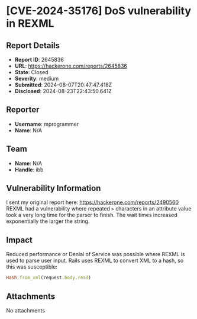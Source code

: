 # [CVE-2024-35176] DoS vulnerability in REXML

## Report Details
- **Report ID**: 2645836
- **URL**: https://hackerone.com/reports/2645836
- **State**: Closed
- **Severity**: medium
- **Submitted**: 2024-08-07T20:47:47.418Z
- **Disclosed**: 2024-08-23T22:43:50.641Z

## Reporter
- **Username**: mprogrammer
- **Name**: N/A

## Team
- **Name**: N/A
- **Handle**: ibb

## Vulnerability Information
I sent my original report here: https://hackerone.com/reports/2490560
REXML had a vulnerability where repeated `>` characters in an attribute value took a very long time for the parser to finish.
The wait times increased exponentially the larger the string.

## Impact

Reduced performance or Denial of Service was possible where REXML is used to parse user input.
Rails uses REXML to convert XML to a hash, so this was susceptible:
```rb
Hash.from_xml(request.body.read)
```

## Attachments
No attachments
